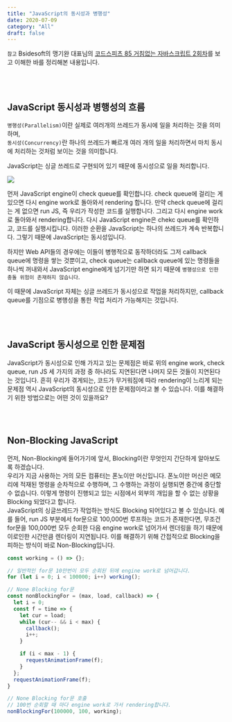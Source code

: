 ```yaml
---
title: "JavaScript의 동시성과 병행성"
date: 2020-07-09
category: "All"
draft: false
---
```


`참고` Bsidesoft의 맹기완 대표님의 [코드스피츠 85 거침없는 자바스크립트 2회차](https://www.youtube.com/watch?v=zxWxr1wQLg8&t=3162s)를 보고 이해한 바를 정리해본 내용입니다.

<br><br>

## JavaScript 동시성과 병행성의 흐름

`병행성(Parallelism)`이란 실제로 여러개의 쓰레드가 동시에 일을 처리하는 것을 의미하며,  
`동시성(Concurrency)`란 하나의 쓰레드가 빠르개 여러 개의 일을 처리하면서 마치 동시에 처리하는 것처럼 보이는 것을 의미합니다.  
  
JavaScript는 싱글 쓰레드로 구현되어 있기 때문에 동시성으로 일을 처리합니다.

<img src="../images/javascript-flow.png">

먼저 JavaScript engine이 check queue를 확인합니다. check queue에 걸리는 게 있으면 다시 engine work로 돌아와서 rendering 합니다. 만약 check queue에 걸리는 게 없으면 run JS, 즉 우리가 작성한 코드를 실행합니다. 그리고 다시 engine work로 돌아와서 rendering합니다. 다시 JavaScript engine은 chekc queue를 확인하고, 코드를 실행시킵니다. 이러한 순환을 JavaScript는 하나의 쓰레드가 계속 반복합니다. 그렇기 때문에 JavaScript는 동시성입니다.  
  
하지만 Web API들의 경우에는 이들이 병행적으로 동작하더라도 그저 callback queue에 명령을 쌓는 것뿐이고, check queue는 callback queue에 있는 명령들을 하나씩 꺼내와서 JavaScript engine에게 넘기기만 하면 되기 때문에 `병행성으로 인한 충돌 위험이 존재하지 않습니다`.  
  
이 때문에 JavaScript 자체는 싱글 쓰레드가 동시성으로 작업을 처리하지만, callback queue를 기점으로 병행성을 통한 작업 처리가 가능해지는 것입니다.

<br><br>

## JavaScript 동시성으로 인한 문제점

JavaScript가 동시성으로 인해 가지고 있는 문제점은 바로 위의 engine work, check queue, run JS 세 가지의 과정 중 하나라도 지연된다면 나머지 모든 것들이 지연된다는 것입니다. 흔히 우리가 겪게되는, 코드가 무거워짐에 따라 rendering이 느리게 되는 문제점 역시 JavaScript의 동시성으로 인한 문제점이라고 볼 수 있습니다. 이를 해결하기 위한 방법으로는 어떤 것이 있을까요?

<br><br>

## Non-Blocking JavaScript

먼저, Non-Blocking에 들어가기에 앞서, Blocking이란 무엇인지 간단하게 알아보도록 하겠습니다.  
우리가 지금 사용하는 거의 모든 컴퓨터는 폰노이만 머신입니다. 폰노이만 머신은 메모리에 적재된 명령을 순차적으로 수행하며, 그 수행하는 과정이 실행되면 중간에 중단할 수 없습니다. 이렇게 명령이 진행되고 있는 시점에서 외부의 개입을 할 수 없는 상황을 Blocking 되었다고 합니다.  
JavaScript의 싱글쓰레드가 작업하는 방식도 Blocking 되어있다고 볼 수 있습니다. 예를 들어, run JS 부분에서 for문으로 100,000번 루프하는 코드가 존재한다면, 무조건 for문을 100,000번 모두 순회한 다음 engine work로 넘어가서 렌더링을 하기 때문에 이로인한 시간만큼 렌더링이 지연됩니다. 이를 해결하기 위해 간접적으로 Blocking을 피하는 방식이 바로 Non-Blocking입니다.  
  
```javascript
const working = () => {};

// 일반적인 for문 10만번이 모두 순회된 뒤에 engine work로 넘어갑니다.
for (let i = 0; i < 100000; i++) working();

// None Blocking for문
const nonBlockingFor = (max, load, callback) => {
  let i = 0;
  const f = time => {
    let cur = load;
    while (cur-- && i < max) {
      callback();
      i++;
    }

    if (i < max - 1) {
      requestAnimationFrame(f);
    }
  };
  requestAnimationFrame(f);
}

// None Blocking for문 호출
// 100번 순회할 때 마다 engine work로 가서 rendering합니다.
nonBlockingFor(100000, 100, working);
```
